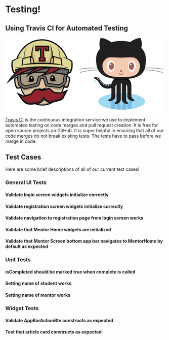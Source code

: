 # Testing!

## Using Travis CI for Automated Testing

![](images/travis-ci.png)

[Travis CI](https://travis-ci.com/github/PrepHQ/PrepHQ_Connect) is the continuous integration service we use to implement automated testing on code merges and pull request creation. It is free for open source projects on GitHub. It is super helpful in ensuring that all of our code merges do not break existing tests. The tests have to pass before we merge in code.

## Test Cases

Here are some brief descriptions of all of our current test cases!

### General UI Tests

#### Validate login screen widgets initialize correctly



#### Validate registration screen widgets initialize correctly
#### Validate navigation to registration page from login screen works
#### Validate that Mentor Home widgets are initialized
#### Validate that Mentor Screen bottom app bar navigates to MentorHome by default as expected

### Unit Tests

#### isCompleted should be marked true when complete is called
#### Setting name of student works
#### Setting name of mentor works

### Widget Tests

#### Validate AppBarActionBtn constructs as expected
#### Test that article card constructs as expected